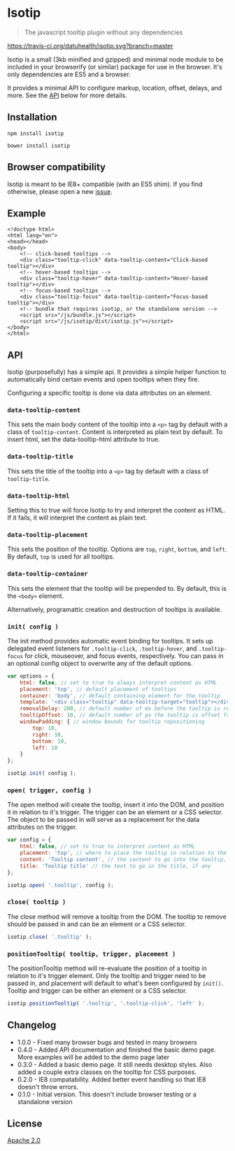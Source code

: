 # Isotip

> The javascript tooltip plugin without any dependencies

https://travis-ci.org/datuhealth/isotip.svg?branch=master

Isotip is a small (3kb minified and gzipped) and minimal node module to be included in your browserify (or similar) package for use in the browser. It's only dependencies are ES5 and a browser.

It provides a minimal API to configure markup, location, offset, delays, and more. See the [API](#api) below for more details.

## Installation

```
npm install isotip
```

```
bower install isotip
```

## Browser compatibility

Isotip is meant to be IE8+ compatible (with an ES5 shim). If you find otherwise, please open a new [issue](https://github.com/datuhealth/isotip/issues/new).

## Example

```
<!doctype html>
<html lang="en">
<head></head>
<body>
    <!-- click-based tooltips -->
    <div class="tooltip-click" data-tooltip-content="Click-based tooltip"></div>
    <!-- hover-based tooltips -->
    <div class="tooltip-hover" data-tooltip-content="Hover-based tooltip"></div>
    <!-- focus-based tooltips -->
    <div class="tooltip-focus" data-tooltip-content="Focus-based tooltip"></div>
    <!-- bundle that requires isotip, or the standalone version -->
    <script src="/js/bundle.js"></script>
    <script src="/js/isotip/dist/isotip.js"></script>
</body>
</html>
```

## API

Isotip (purposefully) has a simple api. It provides a simple helper function to automatically bind certain events and open tooltips when they fire.

Configuring a specific tooltip is done via data attributes on an element.

### **`data-tooltip-content`**

This sets the main body content of the tooltip into a `<p>` tag by default with a class of `tooltip-content`. Content is interpreted as plain text by default. To insert html, set the data-tooltip-html attribute to true.

### **`data-tooltip-title`**

This sets the title of the tooltip into a `<p>` tag by default with a class of `tooltip-title`.

### **`data-tooltip-html`**

Setting this to true will force Isotip to try and interpret the content as HTML. If it fails, it will interpret the content as plain text.

### **`data-tooltip-placement`**

This sets the position of the tooltip. Options are `top`, `right`, `bottom`, and `left`. By default, `top` is used for all tooltips.

### **`data-tooltip-container`**

This sets the element that the tooltip will be prepended to. By default, this is the `<body>` element.

Alternatively, programattic creation and destruction of tooltips is available.

### **`init( config )`**

The init method provides automatic event binding for tooltips. It sets up delegated event listeners for `.tooltip-click`, `.tooltip-hover`, and `.tooltip-focus` for click, mouseover, and focus events, respectively. You can pass in an optional config object to overwrite any of the default options.

```javascript
var options = {
    html: false, // set to true to always interpret content as HTML
    placement: 'top', // default placement of tooltips
    container: 'body', // default containing element for the tooltip
    template: '<div class="tooltip" data-tooltip-target="tooltip"></div>', // default template for the tooltip shell
    removalDelay: 200, // default number of ms before the tooltip is removed
    tooltipOffset: 10, // default number of px the tooltip is offset from the trigger element
    windowPadding: { // window bounds for tooltip repositioning
        top: 10,
        right: 10,
        bottom: 10,
        left: 10
    }
};

isotip.init( config );
```

### **`open( trigger, config )`**

The open method will create the tooltip, insert it into the DOM, and position it in relation to it's trigger. The trigger can be an element or a CSS selector. The object to be passed in will serve as a replacement for the data attributes on the trigger.

```javascript
var config = {
    html: false, // set to true to interpret content as HTML
    placement: 'top', // where to place the tooltip in relation to the trigger
    content: 'Tooltip content', // the content to go into the tooltip,
    title: 'Tooltip title' // the text to go in the title, if any
};

isotip.open( '.tooltip', config );
```

### **`close( tooltip )`**

The close method will remove a tooltip from the DOM. The tooltip to remove should be passed in and can be an element or a CSS selector.

```javascript
isotip.close( '.tooltip' );
```

### **`positionTooltip( tooltip, trigger, placement )`**

The positionTooltip method will re-evaluate the position of a tooltip in relation to it's trigger element. Only the tooltip and trigger need to be passed in, and placement will default to what's been configured by `init()`. Tooltip and trigger can be either an element or a CSS selector.

```javascript
isotip.positionTooltip( '.tooltip', '.tooltip-click', 'left' );
```

## Changelog

- 1.0.0 - Fixed many browser bugs and tested in many browsers
- 0.4.0 - Added API documentation and finished the basic demo page. More examples will be added to the demo page later
- 0.3.0 - Added a basic demo page. It still needs desktop styles. Also added a couple extra classes on the tooltip for CSS purposes.
- 0.2.0 - IE8 compatability. Added better event handling so that IE8 doesn't throw errors.
- 0.1.0 - Initial version. This doesn't include browser testing or a standalone version

## License

[Apache 2.0](LICENSE.md)
